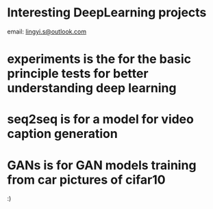 # Interesting DeepLearning projects

email: lingyi.s@outlook.com

# experiments is the for the basic principle tests for better understanding deep learning

# seq2seq is for a model for video caption generation

# GANs is for GAN models training from car pictures of cifar10

:)
